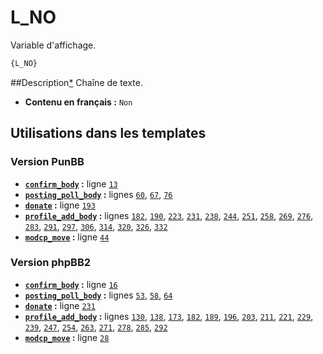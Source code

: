 # L_NO


Variable d'affichage.

```html
{L_NO}
```

##Description[*](https://fa-tvars.appspot.com/var/L_NO)
Chaîne de texte.

* __Contenu en français :__ `Non`

## Utilisations dans les templates

### Version PunBB
* __[`confirm_body`](../tpl/var/punbb/confirm_body.md#readme) :__ ligne [`13`](../tpl/src/punbb/confirm_body.tpl#L13)
* __[`posting_poll_body`](../tpl/var/punbb/posting_poll_body.md#readme) :__ lignes [`60`](../tpl/src/punbb/posting_poll_body.tpl#L60), [`67`](../tpl/src/punbb/posting_poll_body.tpl#L67), [`76`](../tpl/src/punbb/posting_poll_body.tpl#L76)
* __[`donate`](../tpl/var/punbb/donate.md#readme) :__ ligne [`193`](../tpl/src/punbb/donate.tpl#L193)
* __[`profile_add_body`](../tpl/var/punbb/profile_add_body.md#readme) :__ lignes [`182`](../tpl/src/punbb/profile_add_body.tpl#L182), [`190`](../tpl/src/punbb/profile_add_body.tpl#L190), [`223`](../tpl/src/punbb/profile_add_body.tpl#L223), [`231`](../tpl/src/punbb/profile_add_body.tpl#L231), [`238`](../tpl/src/punbb/profile_add_body.tpl#L238), [`244`](../tpl/src/punbb/profile_add_body.tpl#L244), [`251`](../tpl/src/punbb/profile_add_body.tpl#L251), [`258`](../tpl/src/punbb/profile_add_body.tpl#L258), [`269`](../tpl/src/punbb/profile_add_body.tpl#L269), [`276`](../tpl/src/punbb/profile_add_body.tpl#L276), [`283`](../tpl/src/punbb/profile_add_body.tpl#L283), [`291`](../tpl/src/punbb/profile_add_body.tpl#L291), [`297`](../tpl/src/punbb/profile_add_body.tpl#L297), [`306`](../tpl/src/punbb/profile_add_body.tpl#L306), [`314`](../tpl/src/punbb/profile_add_body.tpl#L314), [`320`](../tpl/src/punbb/profile_add_body.tpl#L320), [`326`](../tpl/src/punbb/profile_add_body.tpl#L326), [`332`](../tpl/src/punbb/profile_add_body.tpl#L332)
* __[`modcp_move`](../tpl/var/punbb/modcp_move.md#readme) :__ ligne [`44`](../tpl/src/punbb/modcp_move.tpl#L44)

### Version phpBB2
* __[`confirm_body`](../tpl/var/subsilver/confirm_body.md#readme) :__ ligne [`16`](../tpl/src/subsilver/confirm_body.tpl#L16)
* __[`posting_poll_body`](../tpl/var/subsilver/posting_poll_body.md#readme) :__ lignes [`53`](../tpl/src/subsilver/posting_poll_body.tpl#L53), [`58`](../tpl/src/subsilver/posting_poll_body.tpl#L58), [`64`](../tpl/src/subsilver/posting_poll_body.tpl#L64)
* __[`donate`](../tpl/var/subsilver/donate.md#readme) :__ ligne [`231`](../tpl/src/subsilver/donate.tpl#L231)
* __[`profile_add_body`](../tpl/var/subsilver/profile_add_body.md#readme) :__ lignes [`130`](../tpl/src/subsilver/profile_add_body.tpl#L130), [`138`](../tpl/src/subsilver/profile_add_body.tpl#L138), [`173`](../tpl/src/subsilver/profile_add_body.tpl#L173), [`182`](../tpl/src/subsilver/profile_add_body.tpl#L182), [`189`](../tpl/src/subsilver/profile_add_body.tpl#L189), [`196`](../tpl/src/subsilver/profile_add_body.tpl#L196), [`203`](../tpl/src/subsilver/profile_add_body.tpl#L203), [`211`](../tpl/src/subsilver/profile_add_body.tpl#L211), [`221`](../tpl/src/subsilver/profile_add_body.tpl#L221), [`229`](../tpl/src/subsilver/profile_add_body.tpl#L229), [`239`](../tpl/src/subsilver/profile_add_body.tpl#L239), [`247`](../tpl/src/subsilver/profile_add_body.tpl#L247), [`254`](../tpl/src/subsilver/profile_add_body.tpl#L254), [`263`](../tpl/src/subsilver/profile_add_body.tpl#L263), [`271`](../tpl/src/subsilver/profile_add_body.tpl#L271), [`278`](../tpl/src/subsilver/profile_add_body.tpl#L278), [`285`](../tpl/src/subsilver/profile_add_body.tpl#L285), [`292`](../tpl/src/subsilver/profile_add_body.tpl#L292)
* __[`modcp_move`](../tpl/var/subsilver/modcp_move.md#readme) :__ ligne [`28`](../tpl/src/subsilver/modcp_move.tpl#L28)